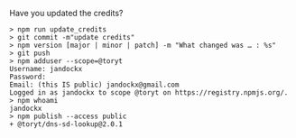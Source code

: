 Have you updated the credits?    
    
    > npm run update_credits
    > git commit -m"update credits"
    > npm version [major | minor | patch] -m "What changed was … : %s"
    > git push
    > npm adduser --scope=@toryt
    Username: jandockx
    Password: 
    Email: (this IS public) jandockx@gmail.com
    Logged in as jandockx to scope @toryt on https://registry.npmjs.org/.
    > npm whoami
    jandockx
    > npm publish --access public
    + @toryt/dns-sd-lookup@2.0.1
